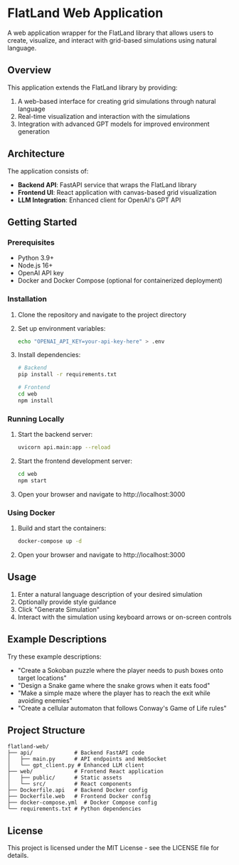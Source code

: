 # FlatLand Web Application

A web application wrapper for the FlatLand library that allows users to create, visualize, and interact with grid-based simulations using natural language.

## Overview

This application extends the FlatLand library by providing:

1. A web-based interface for creating grid simulations through natural language
2. Real-time visualization and interaction with the simulations
3. Integration with advanced GPT models for improved environment generation

## Architecture

The application consists of:

- **Backend API**: FastAPI service that wraps the FlatLand library
- **Frontend UI**: React application with canvas-based grid visualization
- **LLM Integration**: Enhanced client for OpenAI's GPT API

## Getting Started

### Prerequisites

- Python 3.9+
- Node.js 16+
- OpenAI API key
- Docker and Docker Compose (optional for containerized deployment)

### Installation

1. Clone the repository and navigate to the project directory

2. Set up environment variables:
   ```bash
   echo "OPENAI_API_KEY=your-api-key-here" > .env
   ```

3. Install dependencies:
   ```bash
   # Backend
   pip install -r requirements.txt
   
   # Frontend
   cd web
   npm install
   ```

### Running Locally

1. Start the backend server:
   ```bash
   uvicorn api.main:app --reload
   ```

2. Start the frontend development server:
   ```bash
   cd web
   npm start
   ```

3. Open your browser and navigate to http://localhost:3000

### Using Docker

1. Build and start the containers:
   ```bash
   docker-compose up -d
   ```

2. Open your browser and navigate to http://localhost:3000

## Usage

1. Enter a natural language description of your desired simulation
2. Optionally provide style guidance
3. Click "Generate Simulation"
4. Interact with the simulation using keyboard arrows or on-screen controls

## Example Descriptions

Try these example descriptions:

- "Create a Sokoban puzzle where the player needs to push boxes onto target locations"
- "Design a Snake game where the snake grows when it eats food"
- "Make a simple maze where the player has to reach the exit while avoiding enemies"
- "Create a cellular automaton that follows Conway's Game of Life rules"

## Project Structure

```
flatland-web/
├── api/             # Backend FastAPI code
│   ├── main.py      # API endpoints and WebSocket
│   └── gpt_client.py # Enhanced LLM client
├── web/             # Frontend React application
│   ├── public/      # Static assets
│   └── src/         # React components
├── Dockerfile.api   # Backend Docker config
├── Dockerfile.web   # Frontend Docker config
├── docker-compose.yml  # Docker Compose config
└── requirements.txt # Python dependencies
```

## License

This project is licensed under the MIT License - see the LICENSE file for details.